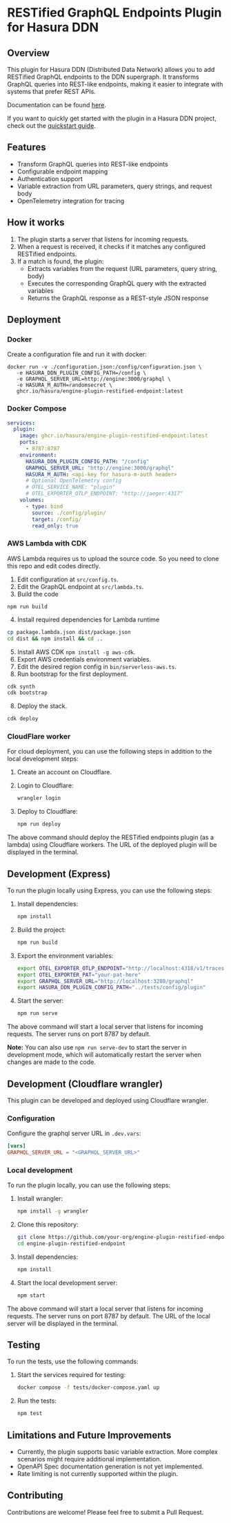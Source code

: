 # RESTified GraphQL Endpoints Plugin for Hasura DDN

## Overview

This plugin for Hasura DDN (Distributed Data Network) allows you to add RESTified GraphQL endpoints to the DDN
supergraph. It transforms GraphQL queries into REST-like endpoints, making it easier to integrate with systems that
prefer REST APIs.

Documentation can be found [here](https://hasura.io/docs/3.0/plugins/restified-endpoints/).

If you want to quickly get started with the plugin in a Hasura DDN project, check out the [quickstart
guide](https://hasura.io/docs/3.0/plugins/restified-endpoints/how-to).

## Features

- Transform GraphQL queries into REST-like endpoints
- Configurable endpoint mapping
- Authentication support
- Variable extraction from URL parameters, query strings, and request body
- OpenTelemetry integration for tracing

## How it works

1. The plugin starts a server that listens for incoming requests.
2. When a request is received, it checks if it matches any configured RESTified endpoints.
3. If a match is found, the plugin:
   - Extracts variables from the request (URL parameters, query string, body)
   - Executes the corresponding GraphQL query with the extracted variables
   - Returns the GraphQL response as a REST-style JSON response

## Deployment

### Docker

Create a configuration file and run it with docker:

```
docker run -v ./configuration.json:/config/configuration.json \
   -e HASURA_DDN_PLUGIN_CONFIG_PATH=/config \
   -e GRAPHQL_SERVER_URL=http://engine:3000/graphql \
   -e HASURA_M_AUTH=randomsecret \
   ghcr.io/hasura/engine-plugin-restified-endpoint:latest
```

### Docker Compose

```yaml
services:
  plugin:
    image: ghcr.io/hasura/engine-plugin-restified-endpoint:latest
    ports:
      - 8787:8787
    environment:
      HASURA_DDN_PLUGIN_CONFIG_PATH: "/config"
      GRAPHQL_SERVER_URL: "http://engine:3000/graphql"
      HASURA_M_AUTH: <api-key for hasura-m-auth header>
      # Optional OpenTelemetry config
      # OTEL_SERVICE_NAME: "plugin"
      # OTEL_EXPORTER_OTLP_ENDPOINT: "http://jaeger:4317"
    volumes:
      - type: bind
        source: ./config/plugin/
        target: /config/
        read_only: true
```

### AWS Lambda with CDK

AWS Lambda requires us to upload the source code. So you need to clone this repo and edit codes directly.

1. Edit configuration at `src/config.ts`.
2. Edit the GraphQL endpoint at `src/lambda.ts`.
3. Build the code

```
npm run build
```

4. Install required dependencies for Lambda runtime

```bash
cp package.lambda.json dist/package.json
cd dist && npm install && cd ..
```

5. Install AWS CDK `npm install -g aws-cdk`.
6. Export AWS credentials environment variables.
7. Edit the desired region config in `bin/serverless-aws.ts`.
8. Run bootstrap for the first deployment.

```bash
cdk synth
cdk bootstrap
```

8. Deploy the stack.

```bash
cdk deploy
```

### CloudFlare worker

For cloud deployment, you can use the following steps in addition to the local development steps:

1. Create an account on Cloudflare.

2. Login to Cloudflare:

   ```sh
   wrangler login
   ```

3. Deploy to Cloudflare:

   ```sh
   npm run deploy
   ```

The above command should deploy the RESTified endpoints plugin (as a lambda) using Cloudflare workers. The URL of the
deployed plugin will be displayed in the terminal.

## Development (Express)

To run the plugin locally using Express, you can use the following steps:

1. Install dependencies:

   ```sh
   npm install
   ```

2. Build the project:

   ```sh
   npm run build
   ```

3. Export the environment variables:

   ```sh
   export OTEL_EXPORTER_OTLP_ENDPOINT="http://localhost:4318/v1/traces"
   export OTEL_EXPORTER_PAT="your-pat-here"
   export GRAPHQL_SERVER_URL="http://localhost:3280/graphql"
   export HASURA_DDN_PLUGIN_CONFIG_PATH="../tests/config/plugin"
   ```

4. Start the server:

   ```sh
   npm run serve
   ```

The above command will start a local server that listens for incoming requests. The server runs on port 8787 by default.

**Note:** You can also use `npm run serve-dev` to start the server in development mode, which will automatically restart
the server when changes are made to the code.

## Development (Cloudflare wrangler)

This plugin can be developed and deployed using Cloudflare wrangler.

### Configuration

Configure the graphql server URL in `.dev.vars`:

```toml
[vars]
GRAPHQL_SERVER_URL = "<GRAPHQL_SERVER_URL>"
```

### Local development

To run the plugin locally, you can use the following steps:

1. Install wrangler:

   ```sh
   npm install -g wrangler
   ```

2. Clone this repository:

   ```sh
   git clone https://github.com/your-org/engine-plugin-restified-endpoint.git
   cd engine-plugin-restified-endpoint
   ```

3. Install dependencies:

   ```sh
   npm install
   ```

4. Start the local development server:

   ```sh
   npm start
   ```

The above command will start a local server that listens for incoming requests. The server runs on port 8787 by default.
The URL of the local server will be displayed in the terminal.

## Testing

To run the tests, use the following commands:

1. Start the services required for testing:

   ```sh
   docker compose -f tests/docker-compose.yaml up
   ```

2. Run the tests:

   ```sh
   npm test
   ```

## Limitations and Future Improvements

- Currently, the plugin supports basic variable extraction. More complex scenarios might require additional
  implementation.
- OpenAPI Spec documentation generation is not yet implemented.
- Rate limiting is not currently supported within the plugin.

## Contributing

Contributions are welcome! Please feel free to submit a Pull Request.
